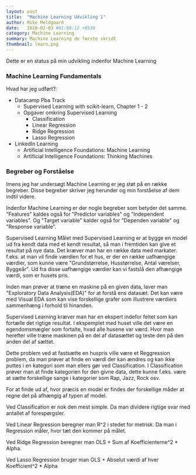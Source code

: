 ```yaml
---
layout: post
title:  "Machine Learning Udvikling 1"
author: Mike Meldgaard
date:   2020-02-03 #01:00:12 +0530
category: Machine Learning
summary: Machine Learning de første skridt
thumbnail: learn.png
---
```

Dette er en status på min udvikling indenfor Machine Learning

<h3>Machine Learning Fundamentals</h3>

Hvad har jeg udført?:
- Datacamp Pba Track
    - Supervised Learning with scikit-learn, Chapter 1 - 2
    - Opgaver omkring Supervised Learning
        - Classification
        - Linear Regression
        - Ridge Regression
        - Lasso Regression
- LinkedIn Learning
    - Artificial Intelligence Foundations: Machine Learning
    - Artificial Intelligence Foundations: Thinking Machines

<h3>Begreber og Forståelse</h3>
Imens jeg har undersøgt Machine Learning er jeg støt på en række begreber. Disse begreber skriver jeg herunder og min forståelse af dem indtil videre.

Indenfor Machine Learning er der nogle begreber som betyder det samme.
"Features" kaldes også for "Predictor variables" og "Independent variables".
Og "Target variable" kalder også for "Dependen variable" og "Response variable".

Supervised Learning
Målet med Supervised Learning er at bygge en model ud fra kendt data med et kendt resultat, så man i fremtiden kan give et resultat på nye data. Det kræver man har en række data med markater. f.eks. at man vil finde værdien for et hus, er der en række uafhængige værdier, som kunne være "Grundstørrelse, Husstørrelse, Antal værelser, Byggeår". Ud fra disse uafhængige værdier kan vi fastslå den afhængige værdi, som er husets pris.

Inden man prøver at træne en maskine på en given data, laver man "Exploratory Data Analysis(EDA)" for at forstå ens datasæt. Det kan være med Visual EDA som kan vise forskellige grafer som illustrere værdiers sammenhæng i forhold til hinanden.

Supervised Learning kræver man har en ekspert indefor feltet som kan fortælle det rigtige resultat. I ekspemplet med huset ville det være en egendomsmægler som fortalte, hvad alle husene var værd. Hvor man herefter ville træne maskinen på en del af datasættet og teste den på den anden del af sættet.

Dette problem ved at fastsætte en huspris ville være et Reggression problem, da man prøver at finde en værdi der kan ændres og kan ikke puttes i en kategori som man ellers gør ved Classification. I Classification prøver man at finde kategorien for den givne data, dette kunne f.eks. være at sætte forskellige sange i kategorier som Rap, Jazz, Rock osv.

For at finde ud af, hvor præcis en model er findes der forskellige måder at regne det på afhængig af typen af model.

Ved Classification er nok den mest simple. Da man dividere rigtige svar med antallet af forespørgsler.

Ved Linear Regression beregner man R^2 i stedet for metrisk. Da man i Regression måler, hvor tæt den kommer på målet.

Ved Ridge Regression beregner man OLS + Sum af Koefficienterne^2 * Alpha.

Ved Lasso Regression bruger man OLS + Abselut værdi af hver Koefficient^2 * Alpha